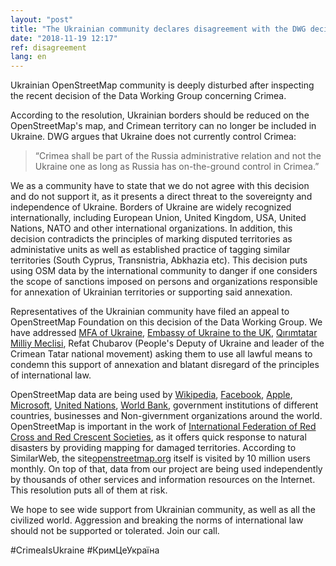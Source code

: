 ```yaml
---
layout: "post"
title: "The Ukrainian community declares disagreement with the DWG decision"
date: "2018-11-19 12:17"
ref: disagreement
lang: en
---
```

Ukrainian OpenStreetMap community is deeply disturbed after inspecting the recent decision of the Data Working Group concerning Crimea.

According to the resolution, Ukrainian borders should be reduced on the OpenStreetMap's map, and Crimean territory can no longer be included in Ukraine. DWG argues that Ukraine does not currently control Crimea:

> “Crimea shall be part of the Russia administrative relation and not the Ukraine one as long as Russia has on-the-ground control in Crimea.”

We as a community have to state that we do not agree with this decision and do not support it, as it presents a direct threat to the sovereignty and independence of Ukraine. Borders of Ukraine are widely recognized internationally, including European Union, United Kingdom, USA, United Nations, NATO and other international organizations. In addition, this decision contradicts the principles of marking disputed territories as administative units as well as established practice of tagging similar territories (South Cyprus, Transnistria, Abkhazia etc). This decision puts using OSM data by the international community to danger if one considers the scope of sanctions imposed on persons and organizations responsible for annexation of Ukrainian territories or supporting said annexation.

Representatives of the Ukrainian community have filed an appeal to OpenStreetMap Foundation on this decision of the Data Working Group. We have addressed [MFA of Ukraine](https://www.facebook.com/UkraineMFA), [Embassy of Ukraine to the UK](https://www.facebook.com/ukraine.in.uk/), [Qırımtatar Milliy Meclisi](https://www.facebook.com/meclis.org), Refat Chubarov (People's Deputy of Ukraine and leader of the Crimean Tatar national movement) asking them to use all lawful means to condemn this support of annexation and blatant disregard of the principles of international law.

OpenStreetMap data are being used by [Wikipedia](https://www.facebook.com/wikipedia/?), [Facebook](https://www.facebook.com/facebook/), [Apple](https://www.facebook.com/apple/), [Microsoft](https://www.facebook.com/Microsoft/), [United Nations](https://www.facebook.com/unitednations/), [World Bank](https://www.facebook.com/worldbank/), government institutions of different countries, businesses and Non-givernment organizations around the world. OpenStreetMap is important in the work of [International Federation of Red Cross and Red Crescent Societies](https://www.facebook.com/IFRC/), as it offers quick response to natural disasters by providing mapping for damaged territories. According to SimilarWeb, the site[openstreetmap.org](https://www.openstreetmap.org/) itself is visited by 10 million users monthly. On top of that, data from our project are being used independently by thousands of other services and information resources on the Internet. This resolution puts all of them at risk.

We hope to see wide support from Ukrainian community, as well as all the civilized world. Aggression and breaking the norms of international law should not be supported or tolerated. Join our call.

#CrimeaIsUkraine #КримЦеУкраїна
